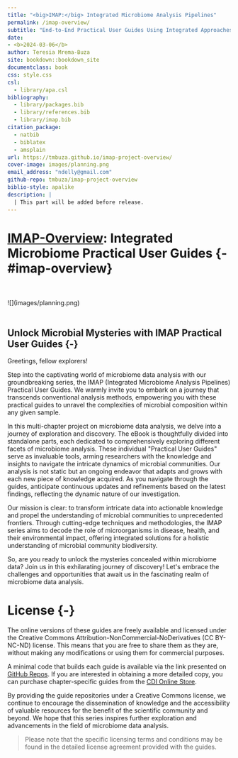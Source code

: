 ```yaml
--- 
title: "<big>IMAP:</big> Integrated Microbiome Analysis Pipelines"
permalink: /imap-overview/
subtitle: "End-to-End Practical User Guides Using Integrated Approaches"
date:
- <b>2024-03-06</b>
author: Teresia Mrema-Buza
site: bookdown::bookdown_site
documentclass: book
css: style.css
csl: 
  - library/apa.csl
bibliography:
  - library/packages.bib
  - library/references.bib
  - library/imap.bib
citation_package:
  - natbib
  - biblatex
  - amsplain
url: https://tmbuza.github.io/imap-project-overview/
cover-image: images/planning.png
email_address: "ndelly@gmail.com"
github-repo: tmbuza/imap-project-overview
biblio-style: apalike
description: |
  | This part will be added before release.
---
```





<!-- # Google fonts -->
<link rel="preconnect" href="https://fonts.googleapis.com">
<link rel="preconnect" href="https://fonts.gstatic.com" crossorigin>
<link href="https://fonts.googleapis.com/css2?family=Anton" rel="stylesheet">
<link href="https://fonts.googleapis.com/css2?family=Roboto:wght@100;300;400;500;700,900&display=swap" rel="stylesheet">
<link href="https://fonts.googleapis.com/css2?family=Oswald:wght@300;400;700&display=swap" rel="stylesheet">
<link href="https://fonts.googleapis.com/css2?family=Merriweather:wght@300;400;700&display=swap" rel="stylesheet">
<link href="https://fonts.googleapis.com/css2?family=Montserrat:wght@100;200;300;400;700&display=swap" rel="stylesheet">

<!-- # CSS -->
<link rel="stylesheet" href="https://cdnjs.cloudflare.com/ajax/libs/font-awesome/5.15.3/css/all.min.css">
<link rel="stylesheet" href="https://cdnjs.cloudflare.com/ajax/libs/animate.css/4.1.1/animate.min.css">


# <u>IMAP-Overview</u>: Integrated Microbiome Practical User Guides {-#imap-overview}

<br>
<br>
![](images/planning.png)
<br>
<br>

## Unlock Microbial Mysteries with IMAP Practical User Guides {-}

Greetings, fellow explorers!

Step into the captivating world of microbiome data analysis with our groundbreaking series, the IMAP (Integrated Microbiome Analysis Pipelines) Practical User Guides. We warmly invite you to embark on a journey that transcends conventional analysis methods, empowering you with these practical guides to unravel the complexities of microbial composition within any given sample.

In this multi-chapter project on microbiome data analysis, we delve into a journey of exploration and discovery. The eBook is thoughtfully divided into standalone parts, each dedicated to comprehensively exploring different facets of microbiome analysis. These individual "Practical User Guides" serve as invaluable tools, arming researchers with the knowledge and insights to navigate the intricate dynamics of microbial communities. Our analysis is not static but an ongoing endeavor that adapts and grows with each new piece of knowledge acquired. As you navigate through the guides, anticipate continuous updates and refinements based on the latest findings, reflecting the dynamic nature of our investigation.

Our mission is clear: to transform intricate data into actionable knowledge and propel the understanding of microbial communities to unprecedented frontiers. Through cutting-edge techniques and methodologies, the IMAP series aims to decode the role of microorganisms in disease, health, and their environmental impact, offering integrated solutions for a holistic understanding of microbial community biodiversity.

So, are you ready to unlock the mysteries concealed within microbiome data? Join us in this exhilarating journey of discovery! Let's embrace the challenges and opportunities that await us in the fascinating realm of microbiome data analysis.


# License {-}
The online versions of these guides are freely available and licensed under the Creative Commons Attribution-NonCommercial-NoDerivatives (CC BY-NC-ND) license. This means that you are free to share them as they are, without making any modifications or using them for commercial purposes.

A minimal code that builds each guide is available via the link presented on [GitHub Repos](https://microbiome.complexdatainsights.com/appendices.html#imap-repos). If you are interested in obtaining a more detailed copy, you can purchase chapter-specific guides from the [CDI Online Store](https://complexdatainsights.com/shop).

By providing the guide repositories under a Creative Commons license, we continue to encourage the dissemination of knowledge and the accessibility of valuable resources for the benefit of the scientific community and beyond. We hope that this series inspires further exploration and advancements in the field of microbiome data analysis.

> Please note that the specific licensing terms and conditions may be found in the detailed license agreement provided with the guides.



